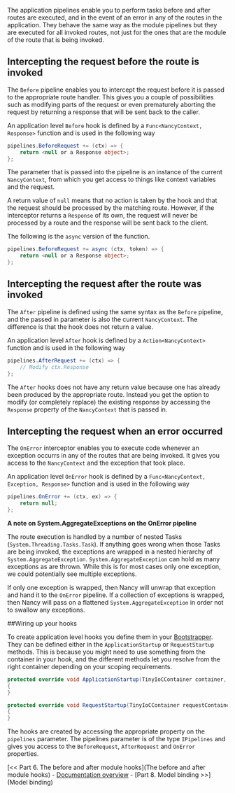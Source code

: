 The application pipelines enable you to perform tasks before and after routes are executed, and in the event of an error in any of the routes in the application. They behave the same way as the module pipelines but they are executed for all invoked routes, not just for the ones that are the module of the route that is being invoked.

## Intercepting the request before the route is invoked

The `Before` pipeline enables you to intercept the request before it is passed to the appropriate route handler. This gives you a couple of possibilities such as modifying parts of the request or even prematurely aborting the request by returning a response that will be sent back to the caller.

An application level `Before` hook is defined by a `Func<NancyContext, Response>` function and is used in the following way

```c#
pipelines.BeforeRequest += (ctx) => {
    return <null or a Response object>;
};
```

The parameter that is passed into the pipeline is an instance of the current `NancyContext`, from which you get access to things like context variables and the request.

A return value of `null` means that no action is taken by the hook and that the request should be processed by the matching route. However, if the interceptor returns a `Response` of its own, the request will never be processed by a route and the response will be sent back to the client.

The following is the `async` version of the function.

```c#
pipelines.BeforeRequest += async (ctx, token) => {
    return <null or a Response object>;
};
```
## Intercepting the request after the route was invoked

The `After` pipeline is defined using the same syntax as the `Before` pipeline, and the passed in parameter is also the current `NancyContext`. The difference is that the hook does not return a value.

An application level `After` hook is defined by a `Action<NancyContext>` function and is used in the following way

```c#
pipelines.AfterRequest += (ctx) => {
    // Modify ctx.Response
};
```

The `After` hooks does not have any return value because one has already been produced by the appropriate route. Instead you get the option to modify (or completely replace) the existing response by accessing the `Response` property of the `NancyContext` that is passed in.

## Intercepting the request when an error occurred

The `OnError` interceptor enables you to execute code whenever an exception occurrs in any of the routes that are being invoked. It gives you access to the `NancyContext` and the exception that took place.

An application level `OnError` hook is defined by a `Func<NancyContext, Exception, Response>` function and is used in the following way

```c#
pipelines.OnError += (ctx, ex) => {
    return null;
};
```

**A note on System.AggregateExceptions on the OnError pipeline**

The route execution is handled by a number of nested Tasks (`System.Threading.Tasks.Task`). If anything goes wrong when those Tasks are being invoked, the exceptions are wrapped in a nested hierarchy of `System.AggregateException`. `System.AggregateException` can hold as many exceptions as are thrown. While this is for most cases only one exception, we could potentially see multiple exceptions.

If only one exception is wrapped, then Nancy will unwrap that exception and hand it to the `OnError` pipeline. If a collection of exceptions is wrapped, then Nancy will pass on a flattened `System.AggregateException` in order not to swallow any exceptions.

##Wiring up your hooks

To create application level hooks you define them in your [Bootstrapper](Bootstrapper). They can be defined either in the `ApplicationStartup` or `RequestStartup` methods. This is because you might need to use something from the container in your hook, and the different methods let you resolve from the right container depending on your scoping requirements.

```c#
protected override void ApplicationStartup(TinyIoCContainer container, IPipelines pipelines)
{
}

protected override void RequestStartup(TinyIoCContainer requestContainer, IPipelines pipelines, NancyContext context)
{
}
```

The hooks are created by accessing the appropriate property on the `pipelines` parameter. The pipelines parameter is of the type `IPipelines` and gives you access to the `BeforeRequest`, `AfterRequest` and `OnError` properties.

[<< Part 6. The before and after module hooks](The before and after module hooks) - [Documentation overview](Documentation) - [Part 8. Model binding >>](Model binding)